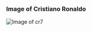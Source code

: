 ### Image of Cristiano Ronaldo
![_Image of cr7_](https://imgs.search.brave.com/igP9oyu6S13nwlsDNKo8Vm7KfPhatBgcn4YhJgPBE-U/rs:fit:860:0:0:0/g:ce/aHR0cHM6Ly9pLnBp/bmltZy5jb20vb3Jp/Z2luYWxzLzE2LzA3/LzMwLzE2MDczMDJm/OGNkZTcxZDM5NTY5/ODc2NDdhNjc3MTEy/LmpwZw)
